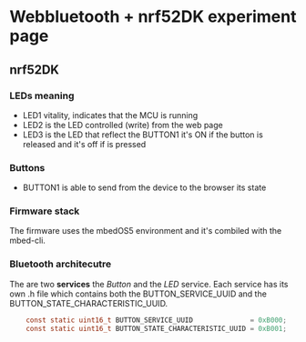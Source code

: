 # Webbluetooth + nrf52DK experiment page

## nrf52DK

### LEDs meaning

 - LED1 vitality, indicates that the MCU is running
 - LED2 is the LED controlled (write) from the web page
 - LED3 is the LED that reflect the BUTTON1 it's ON if the button is released and it's off if is pressed

### Buttons

 - BUTTON1 is able to send from the device to the browser its state

### Firmware stack

The firmware uses the mbedOS5 environment and it's combiled with the mbed-cli.

### Bluetooth architecutre

The are two **services** the *Button* and the *LED* service. Each service has its own .h file which contains both the BUTTON_SERVICE_UUID and the BUTTON_STATE_CHARACTERISTIC_UUID.

```C
    const static uint16_t BUTTON_SERVICE_UUID              = 0xB000;
    const static uint16_t BUTTON_STATE_CHARACTERISTIC_UUID = 0xB001;
```